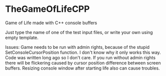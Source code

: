# TheGameOfLifeCPP
Game of Life made with C++ console buffers

Just type the name of one of the test input files, or write your own using empty template.

Issues:
Game needs to be run with admin rights, because of the stupid SetConsoleCursorPosition function.
I don't know why it only works this way. Code was written long ago so I don't care.
If you run without admin rights there will be flickering caused by cursor position difference between screen buffers.
Resizing console window after starting life also can cause troubles.
